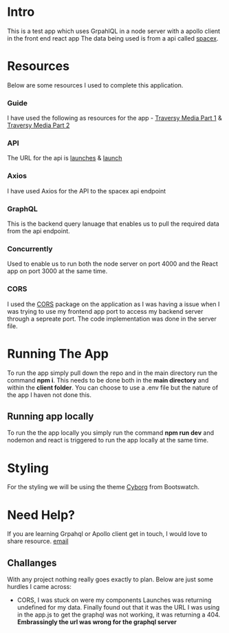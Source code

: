 # Intro
This is a test app which uses GrpahlQL in a node server with a apollo client in the front end react app
The data being used is from a api called [spacex](https://docs.spacexdata.com/#eda45a06-9f05-40f1-a333-028f647ba797).

# Resources
Below are some resources I used to complete this application. 

### Guide
I have used the following as resources for the app - [Traversy Media Part 1](https://www.youtube.com/watch?app=desktop&v=SEMTj8w04Z8&feature=youtu.be) & [Traversy Media Part 2](https://www.youtube.com/watch?v=-XwkFm5a9lw)

### API
The URL for the api is [launches](https://api.spacexdata.com/v3/launches) & [launch](https://api.spacexdata.com/v3/launches/{{flight_number}})

### Axios
I have used Axios for the API to the spacex api endpoint

### GraphQL
This is the backend query lanuage that enables us to pull the required data from the api endpoint.

### Concurrently
Used to enable us to run both the node server on port 4000 and the React app on port 3000 at the same time.

### CORS
I used the [CORS](https://www.npmjs.com/package/cors) package on the application as I was having a issue when I was trying to use my frontend app port to access my backend server through a sepreate port. The code implementation was done in the server file. 

# Running The App
To run the app simply pull down the repo and in the main directory run the command **npm i**. 
This needs to be done both in the **main directory** and within the **client folder**.
You can choose to use a .env file but the nature of the app I haven not done this.

## Running app locally
To run the the app locally you simply run the command **npm run dev** and nodemon and react is triggered to run the app locally at the same time. 

# Styling
For the styling we will be using the theme [Cyborg](https://bootswatch.com/cyborg/) from Bootswatch. 

# Need Help?
If you are learning Grpahql or Apollo client get in touch, I would love to share resource. [email](mailto:am.inspiredsolutions@gmail.com)

## Challanges
With any project nothing really goes exactly to plan. Below are just some hurdles I came across:
<ul>
    <li>CORS, I was stuck on were my components Launches was returning undefined for my data. Finally found out that it was the URL I was using in the app.js to get the graphql was not working, it was returning a 404. <strong>Embrassingly the url was wrong for the graphql server</strong> </li>
</ul>

